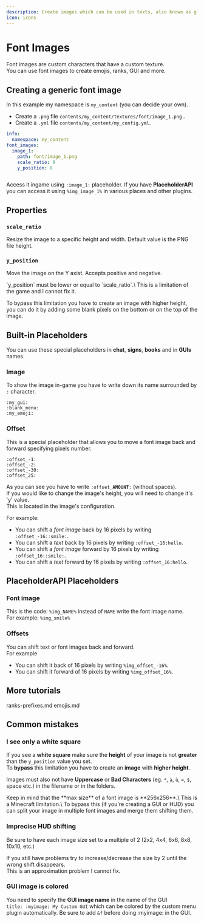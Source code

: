 ```yaml
---
description: Create images which can be used in texts, also known as glyphs and symbols
icon: icons
---
```


# Font Images

Font images are custom characters that have a custom texture.\
You can use font images to create emojis, ranks, GUI and more.

## Creating a generic font image

In this example my namespace is `my_content` (you can decide your own).

* Create a `.png` file `contents/my_content/textures/font/image_1.png` .
* Create a `.yml` file `contents/my_content/my_config.yml`.


```yaml contents/my_content/my_config.yml lines icon="yaml"
info:
  namespace: my_content
font_images:
  image_1:
    path: font/image_1.png
    scale_ratio: 9
    y_position: 8
```


<img src="../../.gitbook/assets/image (7).png" alt="" />

Access it ingame using `:image_1:` placeholder. If you have **PlaceholderAPI** you can access it using `%img_image_1%` in various places and other plugins.

## Properties

### `scale_ratio`

Resize the image to a specific height and width. Default value is the PNG file height.

### `y_position`

Move the image on the Y axist. Accepts positive and negative.


<Warning>
`y_position` must be lower or equal to `scale_ratio`.\
This is a limitation of the game and I cannot fix it.

To bypass this limitation you have to create an image with higher height, you can do it by adding some blank pixels on the bottom or on the top of the image.
</Warning>


## Built-in Placeholders

You can use these special placeholders in **chat**, **signs**, **books** and in **GUIs** names.

### Image

To show the image in-game you have to write down its name surrounded by `:` character.

```
:my_gui:
:blank_menu:
:my_emoji:
```

### Offset

This is a special placeholder that allows you to move a font image back and forward specifying pixels number.

```
:offset_-1:
:offset_-2:
:offset_-30:
:offset_25:
```

As you can see you have to write `:offset_`**`AMOUNT`**`:` (without spaces).\
If you would like to change the image's height, you will need to change it's 'y' value.\
This is located in the image's configuration.

For example:

* You can shift a _font image_ back by 16 pixels by writing `:offset_-16::smile:`.
* You can shift a _text_ back by 16 pixels by writing `:offset_-16:hello`.
* You can shift a _font image_ forward by 16 pixels by writing `:offset_16::smile:`.
* You can shift a _text_ forward by 16 pixels by writing `:offset_16:hello`.

## PlaceholderAPI Placeholders

### Font image

This is the code: `%img_NAME%` instead of `NAME` write the font image name.\
For example: `%img_smile%`

### Offsets

You can shift text or font images back and forward.\
For example

* You can shift it back of 16 pixels by writing `%img_offset_-16%`.
* You can shift it forward of 16 pixels by writing `%img_offset_16%`.

## More tutorials


<Card title="ranks-prefixes.md" icon="text" href="/ranks-prefixes.md/">
ranks-prefixes.md
</Card>



<Card title="emojis.md" icon="text" href="/emojis.md/">
emojis.md
</Card>


## Common mistakes

### I see only a white square

If you see a **white square** make sure the **height** of your image is not **greater** than the `y_position` value you set.\
To **bypass** this limitation you have to create an **image** with **higher height**.

Images must also not have **Uppercase** or **Bad Characters** (eg. `*`, `à`, `ù`, `=`, `$`, space etc.) in the filename or in the folders.


<Warning>
Keep in mind that the **max size** of a font image is **256x256**.\
This is a Minecraft limitation.\
To bypass this (if you're creating a GUI or HUD) you can split your image in multiple font images and merge them shifting them.
</Warning>


### Imprecise HUD shifting

Be sure to have each image size set to a multiple of 2 (2x2, 4x4, 6x6, 8x8, 10x10, etc.)

If you still have problems try to increase/decrease the size by 2 until the wrong shift disappears.\
This is an approximation problem I cannot fix.

### GUI image is colored

You need to specify the **GUI image name** in the name of the GUI\
`title: :myimage: My Custom GUI` which can be colored by the custom menu plugin automatically. Be sure to add `&f` before doing :myimage: in the GUI.
